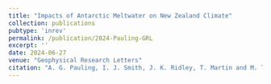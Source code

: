 ```yaml
---
title: "Impacts of Antarctic Meltwater on New Zealand Climate"
collection: publications
pubtype: 'inrev'
permalink: /publication/2024-Pauling-GRL
excerpt: ''
date: 2024-06-27
venue: "Geophysical Research Letters"
citation: "A. G. Pauling, I. J. Smith, J. K. Ridley, T. Martin and M. Thomas. &quot;Impacts of Antarctic Meltwater on New Zealand Climate&quot; <i>Geophysical Research Letters</i>. (submitted)"
---
```

